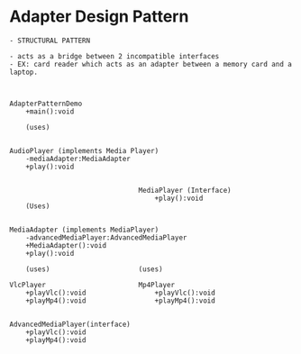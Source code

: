 # Adapter Design Pattern

    - STRUCTURAL PATTERN
    
    - acts as a bridge between 2 incompatible interfaces
    - EX: card reader which acts as an adapter between a memory card and a laptop.
    
    

    AdapterPatternDemo
        +main():void
        
        (uses) 
        
    
    AudioPlayer (implements Media Player) 
        -mediaAdapter:MediaAdapter
        +play():void
        
        
                                    MediaPlayer (Interface) 
                                        +play():void
        (Uses) 
        
        
    MediaAdapter (implements MediaPlayer) 
        -advancedMediaPlayer:AdvancedMediaPlayer
        +MediaAdapter():void
        +play():void
        
        (uses)                      (uses) 
        
    VlcPlayer                       Mp4Player
        +playVlc():void                 +playVlc():void
        +playMp4():void                 +playMp4():void 
        
    
    AdvancedMediaPlayer(interface)            
        +playVlc():void
        +playMp4():void                         
    